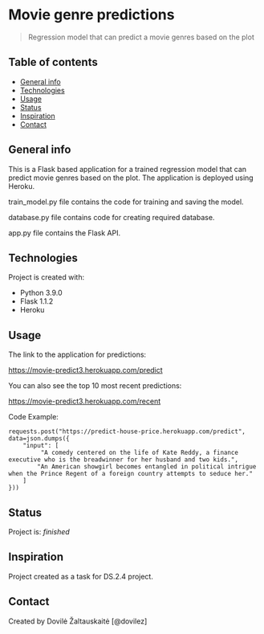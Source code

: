 # Movie genre predictions
> Regression model that can predict a movie genres based on the plot

## Table of contents
* [General info](#general-info)
* [Technologies](#technologies)
* [Usage](#usage)
* [Status](#status)
* [Inspiration](#inspiration)
* [Contact](#contact)

## General info
This is a Flask based application for a trained regression model that can predict movie genres based on the plot.
The application is deployed using Heroku.

train_model.py file contains the code for training and saving the model.

database.py file contains code for creating required database.

app.py file contains the Flask API.
## Technologies
Project is created with:
* Python 3.9.0
* Flask 1.1.2
* Heroku

## Usage
The link to the application for predictions:

https://movie-predict3.herokuapp.com/predict

You can also see the top 10 most recent predictions:

https://movie-predict3.herokuapp.com/recent

Code Example:
```
requests.post("https://predict-house-price.herokuapp.com/predict", data=json.dumps({
    "input": [
         "A comedy centered on the life of Kate Reddy, a finance executive who is the breadwinner for her husband and two kids.", 
        "An American showgirl becomes entangled in political intrigue when the Prince Regent of a foreign country attempts to seduce her."
    ]
}))
```

## Status
Project is: _finished_

## Inspiration
Project created as a task for DS.2.4 project.

## Contact
Created by Dovilė Žaltauskaitė [@dovilez] 
